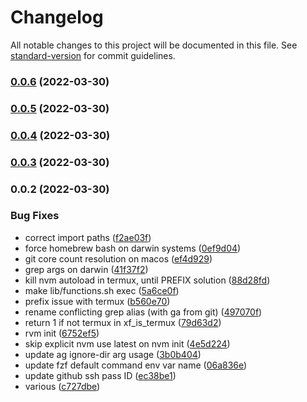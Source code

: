# Changelog

All notable changes to this project will be documented in this file. See [standard-version](https://github.com/conventional-changelog/standard-version) for commit guidelines.

### [0.0.6](https://github.com/f3rno64/xf-bash-lib/compare/v0.0.5...v0.0.6) (2022-03-30)

### [0.0.5](https://github.com/f3rno64/xf-bash-lib/compare/v0.0.4...v0.0.5) (2022-03-30)

### [0.0.4](https://github.com/f3rno64/xf-bash-lib/compare/v0.0.3...v0.0.4) (2022-03-30)

### [0.0.3](https://github.com/f3rno64/xf-bash-lib/compare/v0.0.2...v0.0.3) (2022-03-30)

### 0.0.2 (2022-03-30)


### Bug Fixes

* correct import paths ([f2ae03f](https://github.com/f3rno64/xf-bash-lib/commit/f2ae03f22de5961d50231d6b926547b2eacc376c))
* force homebrew bash on darwin systems ([0ef9d04](https://github.com/f3rno64/xf-bash-lib/commit/0ef9d04e010c9182af128a4376774aa811c9b0fe))
* git core count resolution on macos ([ef4d929](https://github.com/f3rno64/xf-bash-lib/commit/ef4d929acae2fbd2f75021b378a76c8d5c608336))
* grep args on darwin ([41f37f2](https://github.com/f3rno64/xf-bash-lib/commit/41f37f28f4294276c4a6ec4e440573aaafd74442))
* kill nvm autoload in termux, until PREFIX solution ([88d28fd](https://github.com/f3rno64/xf-bash-lib/commit/88d28fd238c04c799e6089f2af554584c1583673))
* make lib/functions.sh exec ([5a6ce0f](https://github.com/f3rno64/xf-bash-lib/commit/5a6ce0f5312b6b8ca301e15e3f792aa90d126aea))
* prefix issue with termux ([b560e70](https://github.com/f3rno64/xf-bash-lib/commit/b560e700bf5435f72fe34cbf0d1e741afc704cbc))
* rename conflicting grep alias (with ga from git) ([497070f](https://github.com/f3rno64/xf-bash-lib/commit/497070f8a0e97adc846b1eeabdf64d73d76870e7))
* return 1 if not termux in xf_is_termux ([79d63d2](https://github.com/f3rno64/xf-bash-lib/commit/79d63d2b18b963e836da705bdfdbe9212755ca60))
* rvm init ([6752ef5](https://github.com/f3rno64/xf-bash-lib/commit/6752ef5d9854b66e2dff4603f363502a176f025e))
* skip explicit nvm use latest on nvm init ([4e5d224](https://github.com/f3rno64/xf-bash-lib/commit/4e5d224eae70f8f54ea1fff55546fa982d6152e9))
* update ag ignore-dir arg usage ([3b0b404](https://github.com/f3rno64/xf-bash-lib/commit/3b0b4040739bba1d06b7ddec7e69c5e2876c94ae))
* update fzf default command env var name ([06a836e](https://github.com/f3rno64/xf-bash-lib/commit/06a836e99ee40be3f3b18e423b15cb5f4090b2dc))
* update github ssh pass ID ([ec38be1](https://github.com/f3rno64/xf-bash-lib/commit/ec38be1db9aabb3b7c503dbb18bf1fc6f389dd7b))
* various ([c727dbe](https://github.com/f3rno64/xf-bash-lib/commit/c727dbeddf85f67ebbf131b691e1119bd1a223ec))
